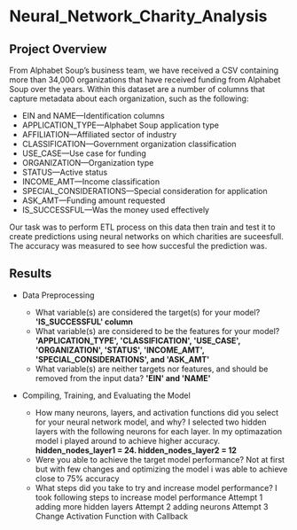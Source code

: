 # Neural_Network_Charity_Analysis

## Project Overview

From Alphabet Soup’s business team, we have received a CSV containing more than 34,000 organizations that have received funding from Alphabet Soup over the years. Within this dataset are a number of columns that capture metadata about each organization, such as the following:

- EIN and NAME—Identification columns
- APPLICATION_TYPE—Alphabet Soup application type
- AFFILIATION—Affiliated sector of industry
- CLASSIFICATION—Government organization classification
- USE_CASE—Use case for funding
- ORGANIZATION—Organization type
- STATUS—Active status
- INCOME_AMT—Income classification
- SPECIAL_CONSIDERATIONS—Special consideration for application
- ASK_AMT—Funding amount requested
- IS_SUCCESSFUL—Was the money used effectively

Our task was to perform ETL process on this data then train and test it to create predictions using neural networks on which charities are suceesfull. The accuracy was measured to see how succesful the prediction was.

## Results

- Data Preprocessing
  - What variable(s) are considered the target(s) for your model? **'IS_SUCCESSFUL' column**
  - What variable(s) are considered to be the features for your model? **'APPLICATION_TYPE', 'CLASSIFICATION', 'USE_CASE', 'ORGANIZATION', 'STATUS', 'INCOME_AMT',      'SPECIAL_CONSIDERATIONS', and 'ASK_AMT'**
  - What variable(s) are neither targets nor features, and should be removed from the input data? **'EIN' and 'NAME'**
  
  
- Compiling, Training, and Evaluating the Model
  - How many neurons, layers, and activation functions did you select for your neural network model, and why? I selected two hidden layers with the following neurons for each   layer. In my optimazation model i played around to achieve higher accuracy.
 **hidden_nodes_layer1 =  24.
   hidden_nodes_layer2 = 12**
  - Were you able to achieve the target model performance? Not at first but with few changes and optimizing the model i was able to achieve close to 75% accuracy
  - What steps did you take to try and increase model performance? I took following steps to increase model performance
    Attempt 1 adding more hidden layers
    Attempt 2 adding neurons
    Attempt 3 Change Activation Function with Callback


